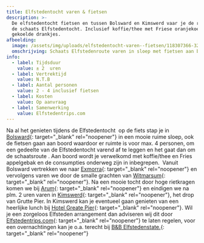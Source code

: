 ```yaml
---
title: Elfstedentocht varen & fietsen
description: >-
  De elfstedentocht fietsen en tussen Bolsward en Kimswerd vaar je de route van
  de schaats Elfstedentocht. Inclusief koffie/thee met Friese oranjekoek en
  gekoelde drankjes.
afbeelding:
  image: /assets/img/uploads/elfstedentocht-varen--fietsen/118307366-3250142975022466-5453276791231964756-o.jpg
  omschrijving: Schaats Elfstedenroute varen in sloep met fietsen aan boord
info:
  - label: Tijdsduur
    value: ± 2  uren
  - label: Vertrektijd
    value: N.T.B
  - label: Aantal personen
    value: 2 - 4 inclusief fietsen
  - label: Kosten
    value: Op aanvraag
  - label: Samenwerking
    value: Elfstedentrips.com
---
```


Na al het genieten tijdens de Elfstedentocht &nbsp;op de fiets stap je in [Bolsward](https://www.bolsward.nl){: target="_blank" rel="noopener"} in een mooie ruime sloep, ook de fietsen gaan aan boord waardoor er ruimte is voor max. 4 personen, om een gedeelte van de Elfstedentocht varend af te leggen en het gaat dan om de schaatsroute . Aan boord wordt je verwelkomd met koffie/thee en Fries appelgebak en de consumpties onderweg zijn in inbegrepen. &nbsp;Vanuit Bolsward vertrekken we naar&nbsp;[Exmorra](https://nl.wikipedia.org/wiki/Exmorra){: target="\_blank" rel="noopener"} en vervolgens varen we door de smalle grachten van [Witmarsum](https://nl.wikipedia.org/wiki/Witmarsum_&#40;Nederland&#41;){: target="_blank" rel="noopener"}. Na een mooie tocht door hoge rietkragen komen we bij [Arum](https://nl.wikipedia.org/wiki/Arum_&#40;plaats&#41;){: target="\_blank" rel="noopener"}&nbsp;en eindigen we na plm. 2 uren varen in [Kimswerd](https://nl.wikipedia.org/wiki/Kimswerd){: target="\_blank" rel="noopener"}, het drop van Grutte Pier. In Kimswerd kan je eventueel gaan genieten van een heerlijke lunch bij [Hotel Greate Pier](https://www.hotelgreatepier.nl){: target="\_blank" rel="noopener"}. Wil je een zorgeloos Elfsteden arrangement dan adviseren wij dit door [Elfstedentrips.com](https://www.elfstedentrips.com){: target="\_blank" rel="noopener"}&nbsp;te laten regelen, voor een overnachtingen kan je o.a. terecht bij [B&B Elfstedenstate.](https://elfstedenstate.nl){: target="\_blank" rel="noopener"}

